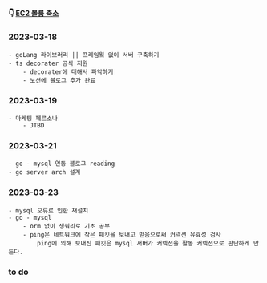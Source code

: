 #### 👇 [EC2 볼룸 축소](https://youngchang.tistory.com/entry/EC2-volume-%EC%B6%95%EC%86%8C-EBS)

### 2023-03-18

    - goLang 라이브러리 || 프레임웤 없이 서버 구축하기
    - ts decorater 공식 지원
        - decorater에 대해서 파악하기
        - 노션에 블로그 추가 완료

### 2023-03-19

    - 마케팅 페르소나
        - JTBD

### 2023-03-21

    - go - mysql 연동 블로그 reading
    - go server arch 설계

### 2023-03-23

    - mysql 오류로 인한 재설치
    - go - mysql
        - orm 없이 생쿼리로 기초 공부
        - ping은 네트워크에 작은 패킷을 보내고 받음으로써 커넥션 유효성 검사
            ping에 의해 보내진 패킷은 mysql 서버가 커넥션을 활동 커넥션으로 판단하게 만든다.

### to do
